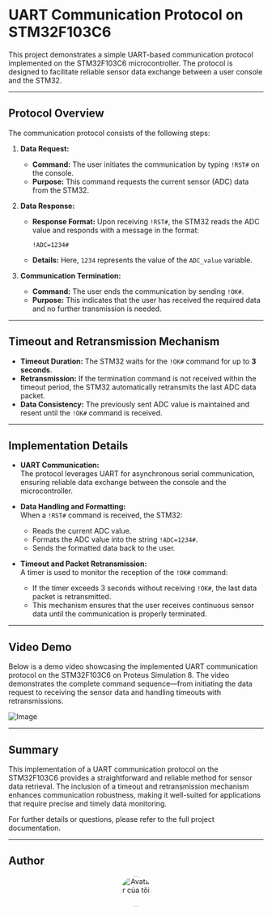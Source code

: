 
# UART Communication Protocol on STM32F103C6

This project demonstrates a simple UART-based communication protocol implemented on the STM32F103C6 microcontroller. The protocol is designed to facilitate reliable sensor data exchange between a user console and the STM32.


--------------------------------------------------------------
## Protocol Overview

The communication protocol consists of the following steps:

1. **Data Request:**
   - **Command:** The user initiates the communication by typing `!RST#` on the console.
   - **Purpose:** This command requests the current sensor (ADC) data from the STM32.

2. **Data Response:**
   - **Response Format:** Upon receiving `!RST#`, the STM32 reads the ADC value and responds with a message in the format:
     ```
     !ADC=1234#
     ```
   - **Details:** Here, `1234` represents the value of the `ADC_value` variable.

3. **Communication Termination:**
   - **Command:** The user ends the communication by sending `!OK#`.
   - **Purpose:** This indicates that the user has received the required data and no further transmission is needed.

----------------------------------------------------------------------
## Timeout and Retransmission Mechanism

- **Timeout Duration:** The STM32 waits for the `!OK#` command for up to **3 seconds**.
- **Retransmission:** If the termination command is not received within the timeout period, the STM32 automatically retransmits the last ADC data packet.
- **Data Consistency:** The previously sent ADC value is maintained and resent until the `!OK#` command is received.

----------------------------------------------------------------------

## Implementation Details

- **UART Communication:**  
  The protocol leverages UART for asynchronous serial communication, ensuring reliable data exchange between the console and the microcontroller.

- **Data Handling and Formatting:**  
  When a `!RST#` command is received, the STM32:
  - Reads the current ADC value.
  - Formats the ADC value into the string `!ADC=1234#`.
  - Sends the formatted data back to the user.

- **Timeout and Packet Retransmission:**  
  A timer is used to monitor the reception of the `!OK#` command:
  - If the timer exceeds 3 seconds without receiving `!OK#`, the last data packet is retransmitted.
  - This mechanism ensures that the user receives continuous sensor data until the communication is properly terminated.

 --------------------------------------------------------------------------
## Video Demo
Below is a demo video showcasing the implemented UART communication protocol on the STM32F103C6 on Proteus Simulation 8. The video demonstrates the complete command sequence—from initiating the data request to receiving the sensor data and handling timeouts with retransmissions.


<p align="left"> 
  <img src="https://github.com/user-attachments/assets/1ce41ff5-49be-4059-a458-f292261d4c94" alt="Image" style="max-width:500px;"> 
</p>

 
-------------------------------------------------------------------------------
## Summary

This implementation of a UART communication protocol on the STM32F103C6 provides a straightforward and reliable method for sensor data retrieval. The inclusion of a timeout and retransmission mechanism enhances communication robustness, making it well-suited for applications that require precise and timely data monitoring.

For further details or questions, please refer to the full project documentation.


-------------------------------------------------------------------------------
## Author
<div align="center">
<a href="https://github.com/NgqvngVinh" target="_blank">
  <img src="https://github.com/NgqvngVinh.png" alt="Avatar của tôi" width="60" style="border-radius: 50%;">
</a>
</div>
